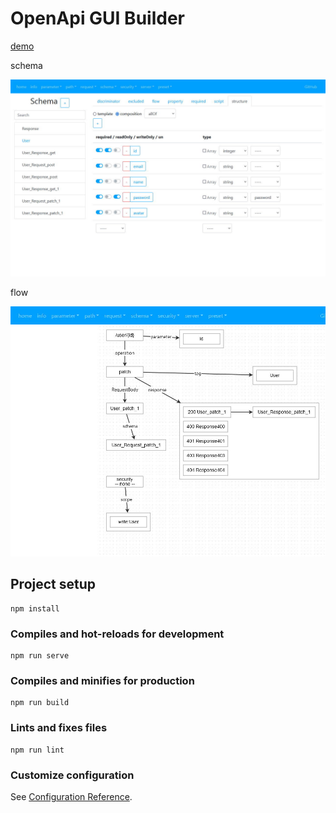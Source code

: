 # OpenApi GUI Builder

[demo](https://googee.github.io/OpenAPI-Page/build100/)

schema

![schema](image/schema.jpg)

flow

![flow](image/flow.jpg)

## Project setup
```
npm install
```

### Compiles and hot-reloads for development
```
npm run serve
```

### Compiles and minifies for production
```
npm run build
```

### Lints and fixes files
```
npm run lint
```

### Customize configuration
See [Configuration Reference](https://cli.vuejs.org/config/).
